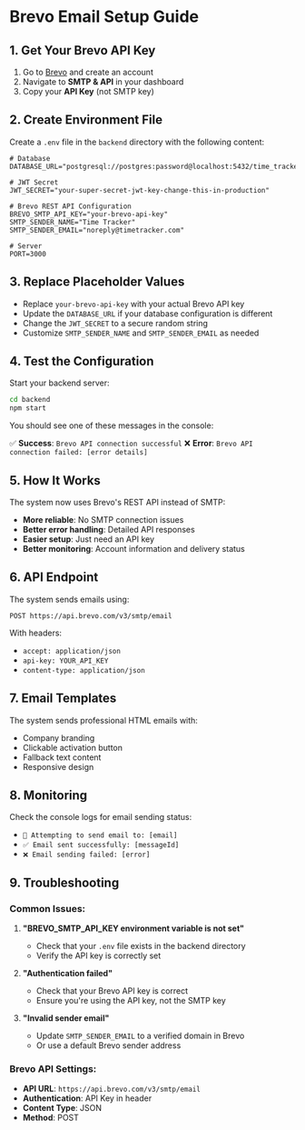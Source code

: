 # Brevo Email Setup Guide

## 1. Get Your Brevo API Key

1. Go to [Brevo](https://www.brevo.com/) and create an account
2. Navigate to **SMTP & API** in your dashboard
3. Copy your **API Key** (not SMTP key)

## 2. Create Environment File

Create a `.env` file in the `backend` directory with the following content:

```env
# Database
DATABASE_URL="postgresql://postgres:password@localhost:5432/time_tracker"

# JWT Secret
JWT_SECRET="your-super-secret-jwt-key-change-this-in-production"

# Brevo REST API Configuration
BREVO_SMTP_API_KEY="your-brevo-api-key"
SMTP_SENDER_NAME="Time Tracker"
SMTP_SENDER_EMAIL="noreply@timetracker.com"

# Server
PORT=3000
```

## 3. Replace Placeholder Values

- Replace `your-brevo-api-key` with your actual Brevo API key
- Update the `DATABASE_URL` if your database configuration is different
- Change the `JWT_SECRET` to a secure random string
- Customize `SMTP_SENDER_NAME` and `SMTP_SENDER_EMAIL` as needed

## 4. Test the Configuration

Start your backend server:

```bash
cd backend
npm start
```

You should see one of these messages in the console:

✅ **Success**: `Brevo API connection successful`
❌ **Error**: `Brevo API connection failed: [error details]`

## 5. How It Works

The system now uses Brevo's REST API instead of SMTP:

- **More reliable**: No SMTP connection issues
- **Better error handling**: Detailed API responses
- **Easier setup**: Just need an API key
- **Better monitoring**: Account information and delivery status

## 6. API Endpoint

The system sends emails using:
```
POST https://api.brevo.com/v3/smtp/email
```

With headers:
- `accept: application/json`
- `api-key: YOUR_API_KEY`
- `content-type: application/json`

## 7. Email Templates

The system sends professional HTML emails with:
- Company branding
- Clickable activation button
- Fallback text content
- Responsive design

## 8. Monitoring

Check the console logs for email sending status:
- `📧 Attempting to send email to: [email]`
- `✅ Email sent successfully: [messageId]`
- `❌ Email sending failed: [error]`

## 9. Troubleshooting

### Common Issues:

1. **"BREVO_SMTP_API_KEY environment variable is not set"**
   - Check that your `.env` file exists in the backend directory
   - Verify the API key is correctly set

2. **"Authentication failed"**
   - Check that your Brevo API key is correct
   - Ensure you're using the API key, not the SMTP key

3. **"Invalid sender email"**
   - Update `SMTP_SENDER_EMAIL` to a verified domain in Brevo
   - Or use a default Brevo sender address

### Brevo API Settings:
- **API URL**: `https://api.brevo.com/v3/smtp/email`
- **Authentication**: API Key in header
- **Content Type**: JSON
- **Method**: POST 